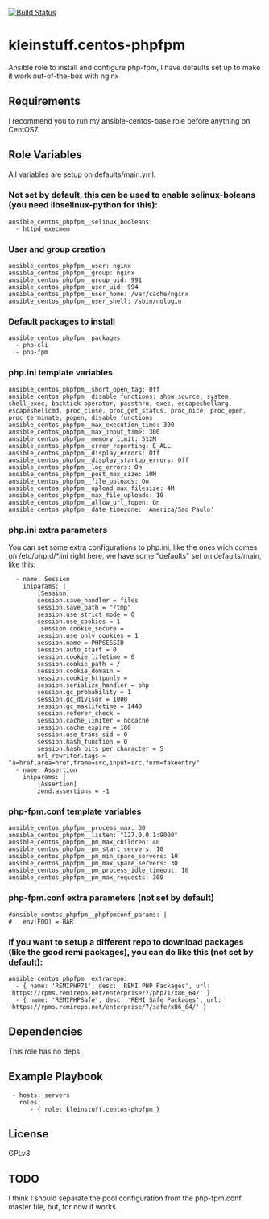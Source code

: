 [![Build Status](https://travis-ci.org/kleinstuff/ansible-centos-phpfpm.png)](https://travis-ci.org/kleinstuff/ansible-centos-phpfpm.png)


kleinstuff.centos-phpfpm
========================

Ansible role to install and configure php-fpm, I have defaults set up to make it work out-of-the-box with nginx

Requirements
------------

I recommend you to run my ansible-centos-base role before anything on CentOS7.

Role Variables
--------------

All variables are setup on defaults/main.yml.

### Not set by default, this can be used to enable selinux-boleans (you need libselinux-python for this):
    ansible_centos_phpfpm__selinux_booleans:
      - httpd_execmem

### User and group creation
    ansible_centos_phpfpm__user: nginx
    ansible_centos_phpfpm__group: nginx
    ansible_centos_phpfpm__group_uid: 991
    ansible_centos_phpfpm__user_uid: 994
    ansible_centos_phpfpm__user_home: /var/cache/nginx
    ansible_centos_phpfpm__user_shell: /sbin/nologin


### Default packages to install
    ansible_centos_phpfpm__packages:
      - php-cli
      - php-fpm

### php.ini template variables
    ansible_centos_phpfpm__short_open_tag: Off
    ansible_centos_phpfpm__disable_functions: show_source, system, shell_exec, backtick operator, passthru, exec, escapeshellarg, escapeshellcmd, proc_close, proc_get_status, proc_nice, proc_open, proc_terminate, popen, disable_functions
    ansible_centos_phpfpm__max_execution_time: 300
    ansible_centos_phpfpm__max_input_time: 300
    ansible_centos_phpfpm__memory_limit: 512M
    ansible_centos_phpfpm__error_reporting: E_ALL
    ansible_centos_phpfpm__display_errors: Off
    ansible_centos_phpfpm__display_startup_errors: Off
    ansible_centos_phpfpm__log_errors: On
    ansible_centos_phpfpm__post_max_size: 10M
    ansible_centos_phpfpm__file_uploads: On
    ansible_centos_phpfpm__upload_max_filesize: 4M
    ansible_centos_phpfpm__max_file_uploads: 10
    ansible_centos_phpfpm__allow_url_fopen: On
    ansible_centos_phpfpm__date_timezone: 'America/Sao_Paulo'

### php.ini extra parameters 
You can set some extra configurations to php.ini, like the ones wich comes on /etc/php.d/\*.ini right here, we have some "defaults" set on defaults/main, like this:<enter>

      - name: Session
        iniparams: |
            [Session]
            session.save_handler = files
            session.save_path = "/tmp"
            session.use_strict_mode = 0
            session.use_cookies = 1
            ;session.cookie_secure =
            session.use_only_cookies = 1
            session.name = PHPSESSID
            session.auto_start = 0
            session.cookie_lifetime = 0
            session.cookie_path = /
            session.cookie_domain =
            session.cookie_httponly =
            session.serialize_handler = php
            session.gc_probability = 1
            session.gc_divisor = 1000
            session.gc_maxlifetime = 1440
            session.referer_check =
            session.cache_limiter = nocache
            session.cache_expire = 180
            session.use_trans_sid = 0
            session.hash_function = 0
            session.hash_bits_per_character = 5
            url_rewriter.tags = "a=href,area=href,frame=src,input=src,form=fakeentry"
      - name: Assertion
        iniparams: |
            [Assertion]
            zend.assertions = -1

### php-fpm.conf template variables
    ansible_centos_phpfpm__process_max: 30
    ansible_centos_phpfpm__listen: "127.0.0.1:9000"
    ansible_centos_phpfpm__pm_max_children: 40
    ansible_centos_phpfpm__pm_start_servers: 10
    ansible_centos_phpfpm__pm_min_spare_servers: 10
    ansible_centos_phpfpm__pm_max_spare_servers: 30
    ansible_centos_phpfpm__pm_process_idle_timeout: 10
    ansible_centos_phpfpm__pm_max_requests: 300

### php-fpm.conf extra parameters (not set by default)
    #ansible_centos_phpfpm__phpfpmconf_params: |
    #   env[FOO] = BAR
    
### If you want to setup a different repo to download packages (like the good remi packages), you can do like this (not set by default):
    ansible_centos_phpfpm__extrarepo:
      - { name: 'REMIPHP71', desc: 'REMI PHP Packages', url: 'https://rpms.remirepo.net/enterprise/7/php71/x86_64/' }
      - { name: 'REMIPHPSafe', desc: 'REMI Safe Packages', url: 'https://rpms.remirepo.net/enterprise/7/safe/x86_64/' }


Dependencies
------------

This role has no deps.

Example Playbook
----------------

     - hosts: servers
       roles:
          - { role: kleinstuff.centos-phpfpm }

License
-------

GPLv3

TODO
-----
I think I should separate the pool configuration from the php-fpm.conf master file, but, for now it works.
